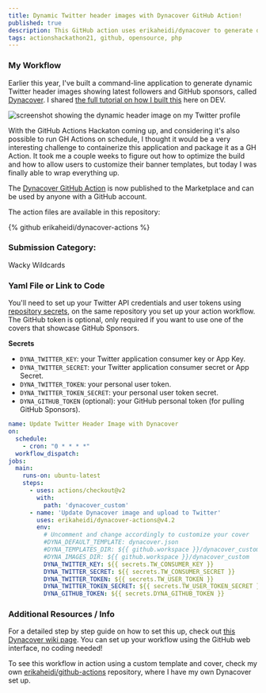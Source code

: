 ```yaml
---
title: Dynamic Twitter header images with Dynacover GitHub Action!
published: true
description: This GitHub action uses erikaheidi/dynacover to generate dynamic Twitter header images showing latest followers and/or GitHub sponsors.
tags: actionshackathon21, github, opensource, php
---
```


### My Workflow
Earlier this year, I've built a command-line application to generate dynamic Twitter header images showing latest followers and GitHub sponsors, called [Dynacover](https://github.com/erikaheidi/dynacover). I shared [the full tutorial on how I built this](https://dev.to/erikaheidi/how-to-dynamically-update-twitter-cover-image-to-show-latest-followers-using-php-gd-and-twitteroauth-62n) here on DEV.

![screenshot showing the dynamic header image on my Twitter profile](https://dev-to-uploads.s3.amazonaws.com/uploads/articles/yilj90o4tysav70aeay8.png)

With the GitHub Actions Hackaton coming up, and considering it's also possible to run GH Actions on schedule, I thought it would be a very interesting challenge to containerize this application and package it as a GH Action. It took me a couple weeks to figure out how to optimize the build and how to allow users to customize their banner templates, but today I was finally able to wrap everything up.

The [Dynacover GitHub Action](https://github.com/marketplace/actions/dynacover) is now published to the Marketplace and can be used by anyone with a GitHub account.

The action files are available in this repository:

{% github erikaheidi/dynacover-actions %}

### Submission Category: 

Wacky Wildcards

### Yaml File or Link to Code
You'll need to set up your Twitter API credentials and user tokens using [repository secrets](https://docs.github.com/en/actions/security-guides/encrypted-secrets), on the same repository
you set up your action workflow. The GitHub token is optional, only required if you want to use one of the covers that showcase GitHub Sponsors.

**Secrets**
- `DYNA_TWITTER_KEY`: your Twitter application consumer key or App Key.
- `DYNA_TWITTER_SECRET`: your Twitter application consumer secret or App Secret.
- `DYNA_TWITTER_TOKEN`: your personal user token.
- `DYNA_TWITTER_TOKEN_SECRET`: your personal user token secret.
- `DYNA_GITHUB_TOKEN` (optional): your GitHub personal token (for pulling GitHub Sponsors).

```yml
name: Update Twitter Header Image with Dynacover
on:
  schedule:
    - cron: "0 * * * *"
  workflow_dispatch:
jobs:
  main:
    runs-on: ubuntu-latest
    steps:
      - uses: actions/checkout@v2
        with:
          path: 'dynacover_custom'
      - name: 'Update Dynacover image and upload to Twitter'
        uses: erikaheidi/dynacover-actions@v4.2
        env:
          # Uncomment and change accordingly to customize your cover
          #DYNA_DEFAULT_TEMPLATE: dynacover.json
          #DYNA_TEMPLATES_DIR: ${{ github.workspace }}/dynacover_custom
          #DYNA_IMAGES_DIR: ${{ github.workspace }}/dynacover_custom
          DYNA_TWITTER_KEY: ${{ secrets.TW_CONSUMER_KEY }}
          DYNA_TWITTER_SECRET: ${{ secrets.TW_CONSUMER_SECRET }}
          DYNA_TWITTER_TOKEN: ${{ secrets.TW_USER_TOKEN }}
          DYNA_TWITTER_TOKEN_SECRET: ${{ secrets.TW_USER_TOKEN_SECRET }}
          DYNA_GITHUB_TOKEN: ${{ secrets.DYNA_GITHUB_TOKEN }}
```

### Additional Resources / Info

For a detailed step by step guide on how to set this up, check out [this Dynacover wiki page](https://github.com/erikaheidi/dynacover/wiki/Setting-Up-Dynacover-with-GitHub-Actions). You can set up your workflow using the GitHub web interface, no coding needed!

To see this workflow in action using a custom template and cover, check my own [erikaheidi/github-actions](https://github.com/erikaheidi/github-actions) repository, where I have my own Dynacover set up.
